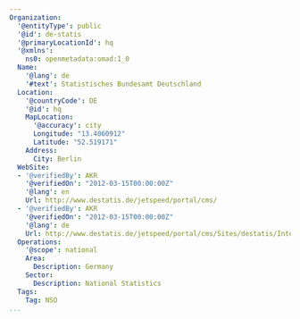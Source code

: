 ```yaml
---
Organization:
  '@entityType': public
  '@id': de-statis
  '@primaryLocationId': hq
  '@xmlns':
    ns0: openmetadata:omad:1_0
  Name:
    '@lang': de
    '#text': Statistisches Bundesamt Deutschland
  Location:
    '@countryCode': DE
    '@id': hq
    MapLocation:
      '@accuracy': city
      Longitude: "13.4060912"
      Latitude: "52.519171"
    Address:
      City: Berlin
  WebSite:
  - '@verifiedBy': AKR
    '@verifiedOn': "2012-03-15T00:00:00Z"
    '@lang': en
    Url: http://www.destatis.de/jetspeed/portal/cms/
  - '@verifiedBy': AKR
    '@verifiedOn': "2012-03-15T00:00:00Z"
    '@lang': de
    Url: http://www.destatis.de/jetspeed/portal/cms/Sites/destatis/Internet/DE/Navigation/Navigationsknoten__Startseite1.psml
  Operations:
    '@scope': national
    Area:
      Description: Germany
    Sector:
      Description: National Statistics
  Tags:
    Tag: NSO
...
```

